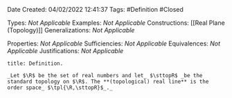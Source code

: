 <br />
<br />

Date Created: 04/02/2022 12:41:37
Tags: #Definition #Closed 

Types: _Not Applicable_
Examples: _Not Applicable_
Constructions: [[Real Plane (Topology)]]
Generalizations: _Not Applicable_

Properties: _Not Applicable_
Sufficiencies: _Not Applicable_
Equivalences: _Not Applicable_
Justifications: _Not Applicable_

``` ad-Definition
title: Definition.

_Let $\R$ be the set of real numbers and let_ $\sttopR$ _be the standard topology on $\R$. The **(topological) real line** is the order space_ $\tpl{\R,\sttopR}$_._

```
